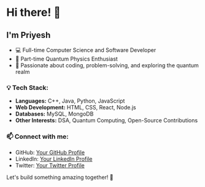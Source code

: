 # Hi there! 👋

## I'm Priyesh

- 💻 Full-time Computer Science and Software Developer
- 🔬 Part-time Quantum Physics Enthusiast
- 🚀 Passionate about coding, problem-solving, and exploring the quantum realm

### 💡 Tech Stack:
- **Languages:** C++, Java, Python, JavaScript
- **Web Development:** HTML, CSS, React, Node.js
- **Databases:** MySQL, MongoDB
- **Other Interests:** DSA, Quantum Computing, Open-Source Contributions

### 📫 Connect with me:
- GitHub: [Your GitHub Profile](https://github.com/priyeshkr18)
- LinkedIn: [Your LinkedIn Profile](https://linkedin.com/in/priyeshchoudhary)
- Twitter: [Your Twitter Profile](https://twitter.com/priyeshkr18)

Let's build something amazing together! 🚀
